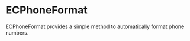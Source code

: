 ECPhoneFormat
=============

ECPhoneFormat provides a simple method to automatically format phone numbers.